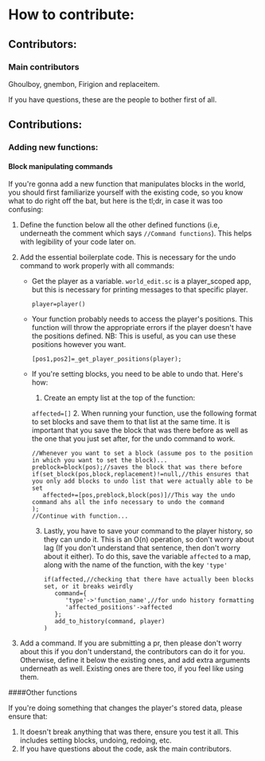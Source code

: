# How to contribute:

## Contributors:

### Main contributors
Ghoulboy, gnembon, Firigion and replaceitem.

If you have questions, these are the people to bother first of all.

## Contributions:

### Adding new functions:

#### Block manipulating commands

If you're gonna add a new function that manipulates blocks in the world, you should first familiarize yourself with the
existing code, so you know what to do right off the bat, but here is the tl;dr, in case it was too confusing:

1. Define the function below all the other defined functions (i.e, underneath the comment which says `//Command functions`).
   This helps with legibility of your code later on.
2. Add the essential boilerplate code. This is necessary for the undo command to work properly with all commands:
   
    - Get the player as a variable. `world_edit.sc` is a player_scoped app, but this is necessary for printing messages
      to that specific player.
      
      `player=player()`

    - Your function probably needs to access the player's positions. This function will throw the appropriate errors if 
      the player doesn't have the positions defined. NB: This is useful, as you can use these positions however you want.
      
        `[pos1,pos2]=_get_player_positions(player);`

    - If you're setting blocks, you need to be able to undo that. Here's how:
      1. Create an empty list at the top of the function:
        
        `affected=[]`
      2. When running your function, use the following format to set blocks and save them to that list at the same time.
         It is important that you save the block that was there before as well as the one that you just set after, for 
         the undo command to work.
          
         ```
         //Whenever you want to set a block (assume pos to the position in which you want to set the block)...
         preblock=block(pos);//saves the block that was there before
         if(set_block(pos,block,replacement)!=null,//this ensures that you only add blocks to undo list that were actually able to be set
            affected+=[pos,preblock,block(pos)]//This way the undo command ahs all the info necessary to undo the command
         );         
         //Continue with function...
         ```
      3. Lastly, you have to save your command to the player history, so they can undo it. This is an O(n) operation, so
         don't worry about lag (If you don't understand that sentence, then don't worry about it either). To do this, save
         the variable `affected` to a map, along with the name of the function, with the key `'type'`
         ```
         if(affected,//checking that there have actually been blocks set, or it breaks weirdly
            command={
               'type'->'function_name',//for undo history formatting
               'affected_positions'->affected
            };
            add_to_history(command, player)
         )
         ```
3. Add a command. If you are submitting a pr, then please don't worry about this if you don't understand, the contributors
   can do it for you. Otherwise, define it below the existing ones, and add extra arguments underneath as well. Existing
   ones are there too, if you feel like using them.
   
####Other functions

If you're doing something that changes the player's stored data, please ensure that:
   1. It doesn't break anything that was there, ensure you test it all. This includes setting blocks, undoing, redoing, etc.
   2. If you have questions about the code, ask the main contributors.
